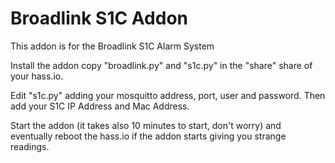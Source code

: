 # Broadlink S1C Addon

This addon is for the Broadlink S1C Alarm System

Install the addon
copy "broadlink.py" and "s1c.py" in the "share" share of your hass.io.

Edit "s1c.py" adding your mosquitto address, port, user and  password. Then add your S1C IP Address and Mac Address.

Start the addon (it takes also 10 minutes to start, don't worry) and eventually reboot the hass.io if the addon starts giving you strange readings.
